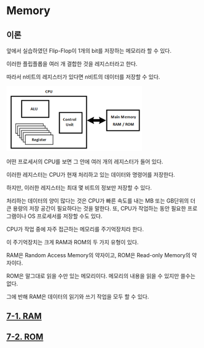 
# Memory

## 이론


앞에서 실습하였던 Flip-Flop이 1개의 bit를 저장하는 메모리라 할 수 있다. 

이러한 플립플롭을 여러 개 결합한 것을 레지스터라고 한다. 

따라서 n비트의 레지스터가 있다면 n비트의 데이터를 저장할 수 있다. 

<img src="./pds/mem01.png" alt="p03" style="width: 70%;">

<br>

어떤 프로세서의 CPU를 보면 그 안에 여러 개의 레지스터가 들어 있다. 

이러한 레지스터는 CPU가 현재 처리하고 있는 데이터와 명령어를 저장한다. 

하지만, 이러한 레지스터는 최대 몇 비트의 정보만 저장할 수 있다. 

처리하는 데이터의 양이 많다는 것은 CPU가 빠른 속도를 내는 MB 또는 GB단위의 더 큰 용량의 저장 공간이 필요하다는 것을 말한다. 또, CPU가 작업하는 동안 필요한 프로그램이나 OS 프로세서를 저장할 수도 있다. 

CPU가 작업 중에 자주 접근하는 메모리를 주기억장치라 한다. 

이 주기억장치는 크게 RAM과 ROM의 두 가지 유형이 있다. 

RAM은 Random Access Memory의 약자이고, ROM은 Read-only Memory의 약자이다. 

ROM은 말그대로 읽을 수만 있는 메모리이다. 메모리의 내용을 읽을 수 있지만 쓸수는 없다. 

그에 반해 RAM은 데이터의 읽기와 쓰기 작업을 모두 할 수 있다. 


## [7-1. RAM](https://github.com/hanback-lab/SACT/blob/main/07_Memory/7-1.RAM.md)

## [7-2. ROM](https://github.com/hanback-lab/SACT/blob/main/07_Memory/7-2.ROM.md)
